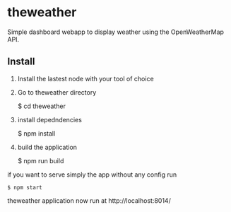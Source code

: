 theweather
===========

Simple dashboard webapp to display weather using the OpenWeatherMap API.

Install
-------

1. Install the lastest node with your tool of choice
2. Go to theweather directory

    $ cd theweather

3. install depedndencies

    $ npm install

4. build the application

    $ npm run build

if you want to serve simply the app without any config run

    $ npm start

theweather application now run at http://localhost:8014/